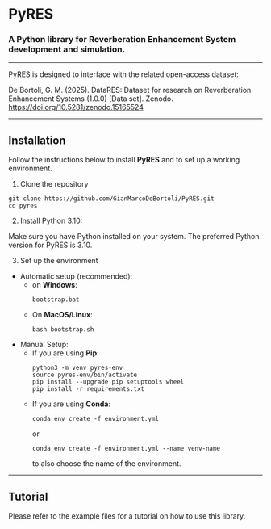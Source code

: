 # PyRES
### A Python library for Reverberation Enhancement System development and simulation.

---

PyRES is designed to interface with the related open-access dataset:

De Bortoli, G. M. (2025). DataRES: Dataset for research on Reverberation Enhancement Systems (1.0.0) [Data set]. Zenodo. https://doi.org/10.5281/zenodo.15165524

---

## Installation

Follow the instructions below to install **PyRES** and to set up a working environment.

1. Clone the repository
```shell
git clone https://github.com/GianMarcoDeBortoli/PyRES.git
cd pyres
```

2. Install Python 3.10:

Make sure you have Python installed on your system. The preferred Python version for PyRES is 3.10.

3. Set up the environment
- Automatic setup (recommended):
  - on **Windows**:
    ```shell
    bootstrap.bat
    ```
  - On **MacOS/Linux**:
    ```shell
    bash bootstrap.sh
    ```
- Manual Setup:
  - If you are using **Pip**:
    ```shell
    python3 -m venv pyres-env
    source pyres-env/bin/activate
    pip install --upgrade pip setuptools wheel
    pip install -r requirements.txt
    ```
  - If you are using **Conda**:
    ```shell
    conda env create -f environment.yml
    ```
    or
    ```shell
    conda env create -f environment.yml --name venv-name
    ```
    to also choose the name of the environment.

---

## Tutorial

Please refer to the example files for a tutorial on how to use this library.
